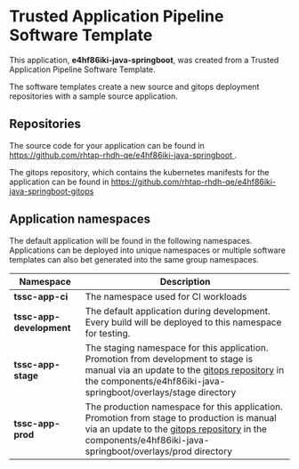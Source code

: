 # Trusted Application Pipeline Software Template

This application, **e4hf86iki-java-springboot**, was created from a Trusted Application Pipeline Software Template.

The software templates create a new source and gitops deployment repositories with a sample source application. 

## Repositories

The source code for your application can be found in [https://github.com/rhtap-rhdh-qe/e4hf86iki-java-springboot ](https://github.com/rhtap-rhdh-qe/e4hf86iki-java-springboot ).
 
The gitops repository, which contains the kubernetes manifests for the application can be found in 
[https://github.com/rhtap-rhdh-qe/e4hf86iki-java-springboot-gitops ](https://github.com/rhtap-rhdh-qe/e4hf86iki-java-springboot-gitops ) 

## Application namespaces 

The default application will be found in the following namespaces. Applications can be deployed into unique namespaces or multiple software templates can also bet generated into the same group namespaces.  

|  Namespace   |  Description   |  
| -------- | -------- |
| **tssc-app-ci** | The namespace used for CI workloads |
| **tssc-app-development** | The default application during development. Every build will be deployed to this namespace for testing. |
| **tssc-app-stage** | The staging namespace for this application. Promotion from development to stage is manual via an update to the [gitops repository](https://github.com/rhtap-rhdh-qe/e4hf86iki-java-springboot-gitops ) in the components/e4hf86iki-java-springboot/overlays/stage directory |
| **tssc-app-prod** | The production namespace for this application. Promotion from stage to production is manual via an update to the [gitops repository](https://github.com/rhtap-rhdh-qe/e4hf86iki-java-springboot-gitops ) in the components/e4hf86iki-java-springboot/overlays/prod directory |